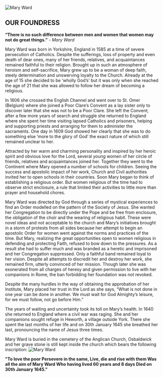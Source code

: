 
![Mary Ward](/images/foundress/mary-ward1.jpg)
## OUR FOUNDRESS

**“There is no such difference between men and women that women may not do great things.”**
*- Mary Ward*

 Mary Ward was born in Yorkshire, England in 1585 at a time of severe persecution of Catholics. Despite the sufferings, loss of property and even death of dear ones, many of her friends, relatives, and acquaintances remained faithful to their religion. Brought up in such an atmosphere of heroism and self-sacrifice, Mary grew up to be a woman of deep faith, steely determination and unswerving loyalty to the Church.
Already at the age of 15 she decided to be ‘wholly God’s’ but it was only when she reached the age of 21 that she was allowed to follow her dream of becoming a religious.

In 1606 she crossed the English Channel and went over to St. Omer (Belgium) where she joined a Poor Clare’s Convent as a lay sister only to discover later that she was not to be a Poor Clare. She left the Convent; after a few more years of search and struggle she returned to England where she spent her time visiting lapsed Catholics and prisoners, helping and supporting priests and arranging for them to administer the sacraments. One day in 1609 God showed her clearly that she was to do something else ‘more to the glory of God’ the exact nature of which still remained unclear to her.

Attracted by her warm and charming personality and inspired by her heroic spirit and obvious love for the Lord, several young women of her circle of friends, relatives and acquaintances joined her. Together they went to the Continent where Mary opened a number of schools for children. Seeing the success and apostolic impact of her work, Church and Civil authorities invited her to open schools in their countries. Soon Mary began to think of establishing a religious order. But women religious of the time had to observe strict enclosure, a rule that limited their activities to little more than prayer and household chores.

Mary Ward was directed by God through a series of mystical experiences to find an Order modelled on the pattern of the Society of Jesus. She wanted her Congregation to be directly under the Pope and be free from enclosure, the obligation of the choir and the wearing of religious habit. These were novel ideas and not acceptable to the church and Mary’s initiatives brought in a storm of protests from all sides because her attempt to begin an apostolic Order for women went against the norms and practices of the time. But Mary, realizing the great opportunities open to women religious in defending and protecting Faith, refused to bow down to the pressures. As a result she had to suffer much and was branded as a heretic and imprisoned and her Congregation suppressed. Only a faithful band remained loyal to her vision. Despite all attempts to discredit her and destroy her work, she remained firm, utterly convinced of her mission. Though later she was exonerated from all charges of heresy and given permission to live with her companions in Rome, the ban forbidding her foundation was not revoked.

Despite the many hurdles in the way of obtaining the approbation of her Institute, Mary placed her trust in the Lord as she says, “What is not done in one year can be done in another. We must wait for God Almighty’s leisure, for we must follow, not go before Him.”

The years of waiting and uncertainty took its toll on Mary’s health. In 1640 she returned to England where a civil war was raging. She and her companions sought refuge in Heworth, a village outside York. There she spent the last months of her life and on 30th January 1645 she breathed her last, pronouncing the name of Jesus three times.

Mary Ward is buried in the cemetery of the Anglican Church, Osbaldwick and her grave stone is still kept inside the church which bears the following inscription: 
![Mary Ward](/images/foundress/tomb-stone-of-Mary-Ward.jpg)

**"To love the poor Persevere in the same, Live, die and rise with them Was all the aim of Mary Ward Who having lived 60 years and 8 days Died on 30th January 1645."**


